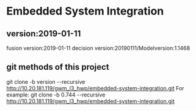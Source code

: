 # Embedded System Integration
## version:2019-01-11
fusion version:2019-01-11
decision version:20190111/Modelversion:1.1468
## git methods of this project
git clone -b version --recursive http://10.20.181.119/gwm_l3_hwp/embedded-system-integration.git
For example:
git clone -b 0.744 --recursive http://10.20.181.119/gwm_l3_hwp/embedded-system-integration.git
